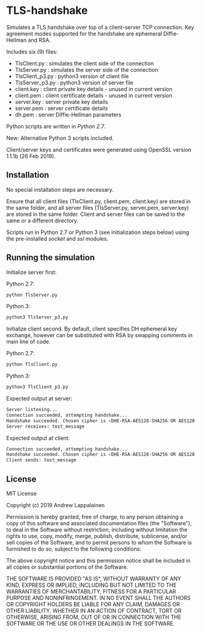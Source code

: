 # TLS-handshake

Simulates a TLS handshake over top of a client-server TCP connection. Key agreement modes supported for the handshake are ephemeral Diffie-Hellman and RSA.

Includes six (9) files:

* TlsClient.py : simulates the client side of the connection
* TlsServer.py : simulates the server side of the connection
* TlsClient_p3.py : python3 version of client file
* TlsServer_p3.py : python3 version of server file
* client.key : client private key details - unused in current version
* client.pem : client certificate details - unused in current version
* server.key : server private key details
* server.pem : server certificate details
* dh.pem : server Diffie-Hellman parameters

Python scripts are written in *Python 2.7*.

New: Alternative Python 3 scripts included.

Client/server keys and certificates were generated using OpenSSL version 1.1.1b (26 Feb 2019).

## Installation

No special installation steps are necessary.

Ensure that all client files (TlsClient.py, client.pem, client.key) are stored in the same folder, and all server files (TlsServer.py, server.pem, server.key) are stored in the same folder. Client and server files can be saved to the same or a different directory.

Scripts run in Python 2.7 or Python 3 (see initialization steps below) using the pre-installed *socket* and *ssl* modules.

## Running the simulation

Initialize server first:

Python 2.7:
```bash
python TlsServer.py
```
Python 3:
```bash
python3 TlsServer_p3.py
```

Initialize client second. By default, client specifies DH ephemeral key exchange, however can be substituted with RSA by swapping comments in main line of code.

Python 2.7:
```bash
python TlsClient.py
```
Python 3:
```bash
python3 TlsClient_p3.py
```

Expected output at server:

```bash
Server listening...
Connection succeeded, attempting handshake...
Handshake succeeded. Chosen cipher is <DHE-RSA-AES128-SHA256 OR AES128-SHA256>.
Server receives: test_message
```

Expected output at client:

```bash
Connection succeeded, attempting handshake...
Handshake succeeded. Chosen cipher is <DHE-RSA-AES128-SHA256 OR AES128-SHA256>.
Client sends: test_message
```

## License

MIT License

Copyright (c) 2019 Andrew Lappalainen

Permission is hereby granted, free of charge, to any person obtaining a copy of this software and associated documentation files (the "Software"), to deal in the Software without restriction, including without limitation the rights to use, copy, modify, merge, publish, distribute, sublicense, and/or sell copies of the Software, and to permit persons to whom the Software is furnished to do so, subject to the following conditions:

The above copyright notice and this permission notice shall be included in all copies or substantial portions of the Software.

THE SOFTWARE IS PROVIDED "AS IS", WITHOUT WARRANTY OF ANY KIND, EXPRESS OR IMPLIED, INCLUDING BUT NOT LIMITED TO THE WARRANTIES OF MERCHANTABILITY, FITNESS FOR A PARTICULAR PURPOSE AND NONINFRINGEMENT. IN NO EVENT SHALL THE AUTHORS OR COPYRIGHT HOLDERS BE LIABLE FOR ANY CLAIM, DAMAGES OR OTHER LIABILITY, WHETHER IN AN ACTION OF CONTRACT, TORT OR OTHERWISE, ARISING FROM, OUT OF OR IN CONNECTION WITH THE SOFTWARE OR THE USE OR OTHER DEALINGS IN THE SOFTWARE.
